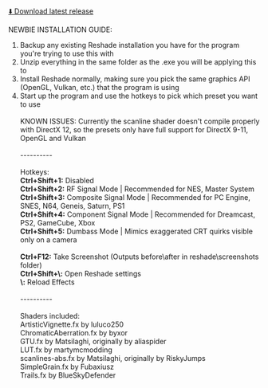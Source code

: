 [⬇️ Download latest release](https://github.com/MuntKaicho/Muntotron/releases/download/0.4.8/Muntotron-v0.4.8.zip)

NEWBIE INSTALLATION GUIDE:
1. Backup any existing Reshade installation you have for the program you're trying to use this with
2. Unzip everything in the same folder as the .exe you will be applying this to
3. Install Reshade normally, making sure you pick the same graphics API (OpenGL, Vulkan, etc.) that the program is using
4. Start up the program and use the hotkeys to pick which preset you want to use\
\
KNOWN ISSUES: Currently the scanline shader doesn't compile properly with DirectX 12, so the presets only have full support for DirectX 9-11, OpenGL and Vulkan\
\
----------\
\
Hotkeys:\
**Ctrl+Shift+1:** Disabled\
**Ctrl+Shift+2:** RF Signal Mode | Recommended for NES, Master System\
**Ctrl+Shift+3:** Composite Signal Mode | Recommended for PC Engine, SNES, N64, Geneis, Saturn, PS1\
**Ctrl+Shift+4:** Component Signal Mode | Recommended for Dreamcast, PS2, GameCube, Xbox\
**Ctrl+Shift+5:** Dumbass Mode | Mimics exaggerated CRT quirks visible only on a camera\
\
**Ctrl+F12:** Take Screenshot (Outputs before\\after in reshade\\screenshots folder)\
**Ctrl+Shift+\\:** Open Reshade settings\
**\\:** Reload Effects\
\
----------\
\
Shaders included:\
ArtisticVignette.fx by luluco250\
ChromaticAberration.fx by byxor\
GTU.fx by Matsilaghi, originally by aliaspider\
LUT.fx by martymcmodding\
scanlines-abs.fx by Matsilaghi, originally by RiskyJumps\
SimpleGrain.fx by Fubaxiusz\
Trails.fx by BlueSkyDefender
